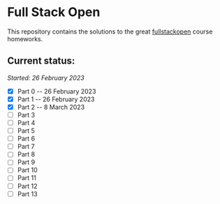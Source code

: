 # Full Stack Open

This repository contains the solutions to the great [fullstackopen](https://fullstackopen.com/en/about/) course homeworks.

## Current status:

_Started: 26 February 2023_

- [x] Part 0 -- 26 February 2023
- [x] Part 1 -- 26 February 2023
- [x] Part 2 -- 8 March 2023
- [ ] Part 3
- [ ] Part 4
- [ ] Part 5
- [ ] Part 6
- [ ] Part 7
- [ ] Part 8
- [ ] Part 9
- [ ] Part 10
- [ ] Part 11
- [ ] Part 12
- [ ] Part 13
